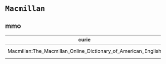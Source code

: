 # `Macmillan`
## mmo
| curie                                                         |   usages | nodes                                                                                                           |
|---------------------------------------------------------------|----------|-----------------------------------------------------------------------------------------------------------------|
| Macmillan:The_Macmillan_Online_Dictionary_of_American_English |        1 | [http://purl.obolibrary.org/obo/MMO:0000588](https://bioregistry.io/http://purl.obolibrary.org/obo/MMO:0000588) |
